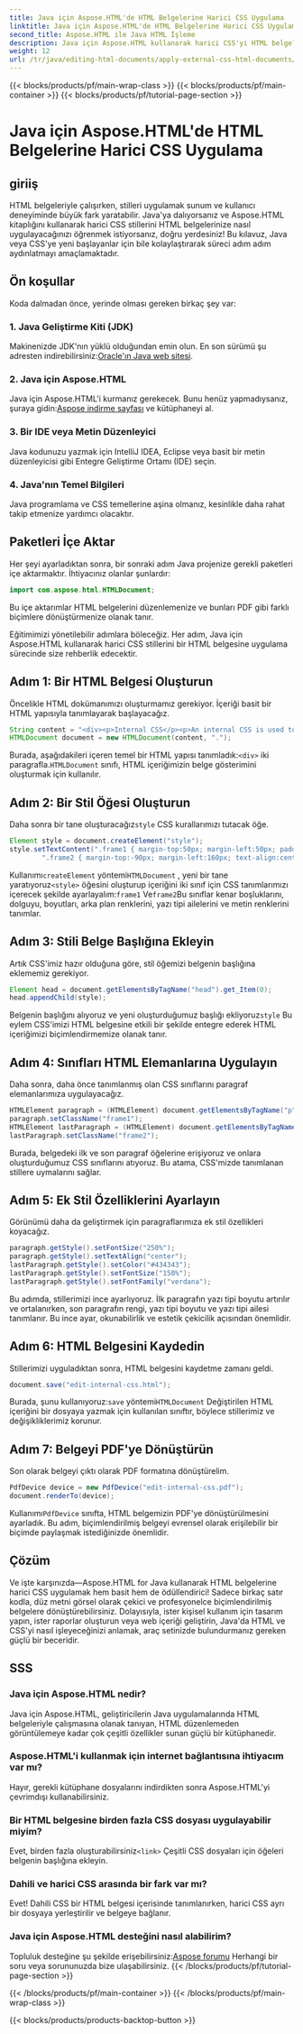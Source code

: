 ```yaml
---
title: Java için Aspose.HTML'de HTML Belgelerine Harici CSS Uygulama
linktitle: Java için Aspose.HTML'de HTML Belgelerine Harici CSS Uygulama
second_title: Aspose.HTML ile Java HTML İşleme
description: Java için Aspose.HTML kullanarak harici CSS'yi HTML belgelerine nasıl uygulayacağınızı keşfedin! Tam bir eğitim için bu adım adım kılavuzu izleyin.
weight: 12
url: /tr/java/editing-html-documents/apply-external-css-html-documents/
---
```


{{< blocks/products/pf/main-wrap-class >}}
{{< blocks/products/pf/main-container >}}
{{< blocks/products/pf/tutorial-page-section >}}

# Java için Aspose.HTML'de HTML Belgelerine Harici CSS Uygulama

## giriiş
HTML belgeleriyle çalışırken, stilleri uygulamak sunum ve kullanıcı deneyiminde büyük fark yaratabilir. Java'ya dalıyorsanız ve Aspose.HTML kitaplığını kullanarak harici CSS stillerini HTML belgelerinize nasıl uygulayacağınızı öğrenmek istiyorsanız, doğru yerdesiniz! Bu kılavuz, Java veya CSS'ye yeni başlayanlar için bile kolaylaştırarak süreci adım adım aydınlatmayı amaçlamaktadır.
## Ön koşullar
Koda dalmadan önce, yerinde olması gereken birkaç şey var:
### 1. Java Geliştirme Kiti (JDK)
 Makinenizde JDK'nın yüklü olduğundan emin olun. En son sürümü şu adresten indirebilirsiniz:[Oracle'ın Java web sitesi](https://www.oracle.com/java/technologies/javase-downloads.html).
### 2. Java için Aspose.HTML
Java için Aspose.HTML'i kurmanız gerekecek. Bunu henüz yapmadıysanız, şuraya gidin:[Aspose indirme sayfası](https://releases.aspose.com/html/java/) ve kütüphaneyi al.
### 3. Bir IDE veya Metin Düzenleyici
Java kodunuzu yazmak için IntelliJ IDEA, Eclipse veya basit bir metin düzenleyicisi gibi Entegre Geliştirme Ortamı (IDE) seçin.
### 4. Java'nın Temel Bilgileri
Java programlama ve CSS temellerine aşina olmanız, kesinlikle daha rahat takip etmenize yardımcı olacaktır.
## Paketleri İçe Aktar
Her şeyi ayarladıktan sonra, bir sonraki adım Java projenize gerekli paketleri içe aktarmaktır. İhtiyacınız olanlar şunlardır:
```java
import com.aspose.html.HTMLDocument;
```
Bu içe aktarımlar HTML belgelerini düzenlemenize ve bunları PDF gibi farklı biçimlere dönüştürmenize olanak tanır.

Eğitimimizi yönetilebilir adımlara böleceğiz. Her adım, Java için Aspose.HTML kullanarak harici CSS stillerini bir HTML belgesine uygulama sürecinde size rehberlik edecektir.
## Adım 1: Bir HTML Belgesi Oluşturun
Öncelikle HTML dokümanımızı oluşturmamız gerekiyor. İçeriği basit bir HTML yapısıyla tanımlayarak başlayacağız.
```java
String content = "<div><p>Internal CSS</p><p>An internal CSS is used to define a style for a single HTML page</p></div>";
HTMLDocument document = new HTMLDocument(content, ".");
```

 Burada, aşağıdakileri içeren temel bir HTML yapısı tanımladık:`<div>` iki paragrafla.`HTMLDocument` sınıfı, HTML içeriğimizin belge gösterimini oluşturmak için kullanılır.
## Adım 2: Bir Stil Öğesi Oluşturun
 Daha sonra bir tane oluşturacağız`style` CSS kurallarımızı tutacak öğe.
```java
Element style = document.createElement("style");
style.setTextContent(".frame1 { margin-top:50px; margin-left:50px; padding:20px; width:360px; height:90px; background-color:#a52a2a; font-family:verdana; color:#FFF5EE;} \n" +
        ".frame2 { margin-top:-90px; margin-left:160px; text-align:center; padding:20px; width:360px; height:100px; background-color:#ADD8E6;}");
```

 Kullanımı`createElement` yöntemi`HTMLDocument` , yeni bir tane yaratıyoruz`<style>` öğesini oluşturup içeriğini iki sınıf için CSS tanımlarımızı içerecek şekilde ayarlayalım:`frame1` Ve`frame2`Bu sınıflar kenar boşluklarını, dolguyu, boyutları, arka plan renklerini, yazı tipi ailelerini ve metin renklerini tanımlar.
## Adım 3: Stili Belge Başlığına Ekleyin
Artık CSS'imiz hazır olduğuna göre, stil öğemizi belgenin başlığına eklememiz gerekiyor.
```java
Element head = document.getElementsByTagName("head").get_Item(0);
head.appendChild(style);
```

 Belgenin başlığını alıyoruz ve yeni oluşturduğumuz başlığı ekliyoruz`style` Bu eylem CSS'imizi HTML belgesine etkili bir şekilde entegre ederek HTML içeriğimizi biçimlendirmemize olanak tanır.
## Adım 4: Sınıfları HTML Elemanlarına Uygulayın
Daha sonra, daha önce tanımlanmış olan CSS sınıflarını paragraf elemanlarımıza uygulayacağız.
```java
HTMLElement paragraph = (HTMLElement) document.getElementsByTagName("p").get_Item(0);
paragraph.setClassName("frame1");
HTMLElement lastParagraph = (HTMLElement) document.getElementsByTagName("p").get_Item(document.getElementsByTagName("p").getLength() - 1);
lastParagraph.setClassName("frame2");
```

Burada, belgedeki ilk ve son paragraf öğelerine erişiyoruz ve onlara oluşturduğumuz CSS sınıflarını atıyoruz. Bu atama, CSS'mizde tanımlanan stillere uymalarını sağlar.
## Adım 5: Ek Stil Özelliklerini Ayarlayın
Görünümü daha da geliştirmek için paragraflarımıza ek stil özellikleri koyacağız.
```java
paragraph.getStyle().setFontSize("250%");
paragraph.getStyle().setTextAlign("center");
lastParagraph.getStyle().setColor("#434343");
lastParagraph.getStyle().setFontSize("150%");
lastParagraph.getStyle().setFontFamily("verdana");
```

Bu adımda, stillerimizi ince ayarlıyoruz. İlk paragrafın yazı tipi boyutu artırılır ve ortalanırken, son paragrafın rengi, yazı tipi boyutu ve yazı tipi ailesi tanımlanır. Bu ince ayar, okunabilirlik ve estetik çekicilik açısından önemlidir.
## Adım 6: HTML Belgesini Kaydedin
Stillerimizi uyguladıktan sonra, HTML belgesini kaydetme zamanı geldi.
```java
document.save("edit-internal-css.html");
```

 Burada, şunu kullanıyoruz:`save` yöntemi`HTMLDocument` Değiştirilen HTML içeriğini bir dosyaya yazmak için kullanılan sınıftır, böylece stillerimiz ve değişikliklerimiz korunur.
## Adım 7: Belgeyi PDF'ye Dönüştürün
Son olarak belgeyi çıktı olarak PDF formatına dönüştürelim.
```java
PdfDevice device = new PdfDevice("edit-internal-css.pdf");
document.renderTo(device);
```

 Kullanımı`PdfDevice` sınıfta, HTML belgemizin PDF'ye dönüştürülmesini ayarladık. Bu adım, biçimlendirilmiş belgeyi evrensel olarak erişilebilir bir biçimde paylaşmak istediğinizde önemlidir.
## Çözüm
Ve işte karşınızda—Aspose.HTML for Java kullanarak HTML belgelerine harici CSS uygulamak hem basit hem de ödüllendirici! Sadece birkaç satır kodla, düz metni görsel olarak çekici ve profesyonelce biçimlendirilmiş belgelere dönüştürebilirsiniz. Dolayısıyla, ister kişisel kullanım için tasarım yapın, ister raporlar oluşturun veya web içeriği geliştirin, Java'da HTML ve CSS'yi nasıl işleyeceğinizi anlamak, araç setinizde bulundurmanız gereken güçlü bir beceridir.
## SSS
### Java için Aspose.HTML nedir?
Java için Aspose.HTML, geliştiricilerin Java uygulamalarında HTML belgeleriyle çalışmasına olanak tanıyan, HTML düzenlemeden görüntülemeye kadar çok çeşitli özellikler sunan güçlü bir kütüphanedir.
### Aspose.HTML'i kullanmak için internet bağlantısına ihtiyacım var mı?
Hayır, gerekli kütüphane dosyalarını indirdikten sonra Aspose.HTML'yi çevrimdışı kullanabilirsiniz.
### Bir HTML belgesine birden fazla CSS dosyası uygulayabilir miyim?
 Evet, birden fazla oluşturabilirsiniz`<link>` Çeşitli CSS dosyaları için öğeleri belgenin başlığına ekleyin.
### Dahili ve harici CSS arasında bir fark var mı?
Evet! Dahili CSS bir HTML belgesi içerisinde tanımlanırken, harici CSS ayrı bir dosyaya yerleştirilir ve belgeye bağlanır.
### Java için Aspose.HTML desteğini nasıl alabilirim?
 Topluluk desteğine şu şekilde erişebilirsiniz:[Aspose forumu](https://forum.aspose.com/c/html/29) Herhangi bir soru veya sorununuzda bize ulaşabilirsiniz.
{{< /blocks/products/pf/tutorial-page-section >}}

{{< /blocks/products/pf/main-container >}}
{{< /blocks/products/pf/main-wrap-class >}}

{{< blocks/products/products-backtop-button >}}
